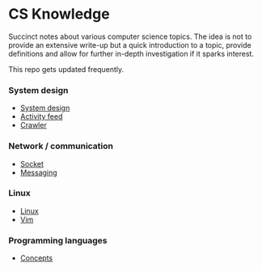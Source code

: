 # CS Knowledge

Succinct notes about various computer science topics. The idea is not to provide an extensive write-up but a quick introduction to a topic, provide definitions and allow for further in-depth investigation if it sparks interest.

This repo gets updated frequently.

### System design

- [System design](notes/system-design/system-design.md)
- [Activity feed](notes/system-design/activity-feed.md)
- [Crawler](notes/system-design/crawler.md)

### Network / communication

- [Socket](notes/socket.md)
- [Messaging](notes/messaging.md)

### Linux

- [Linux](/notes/linux.md)
- [Vim](/notes/vim.md)

### Programming languages

- [Concepts](/notes/programming-languages.md)
